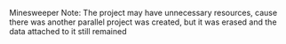 Minesweeper
Note:
The project may have unnecessary resources, cause there was 
another parallel project was created, but it was erased and
the data attached to it still remained